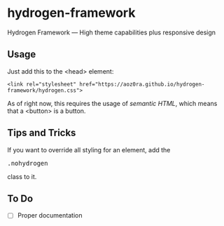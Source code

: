 # hydrogen-framework
Hydrogen Framework — High theme capabilities plus responsive design


## Usage

Just add this to the &lt;head&gt; element:

    <link rel="stylesheet" href="https://aoz0ra.github.io/hydrogen-framework/hydrogen.css">

As of right now, this requires the usage of _semantic HTML_, which means that a &lt;button&gt; is a button.


## Tips and Tricks

If you want to override all styling for an element, add the <pre>.nohydrogen</pre> class to it.


## To Do

- [ ] Proper documentation
